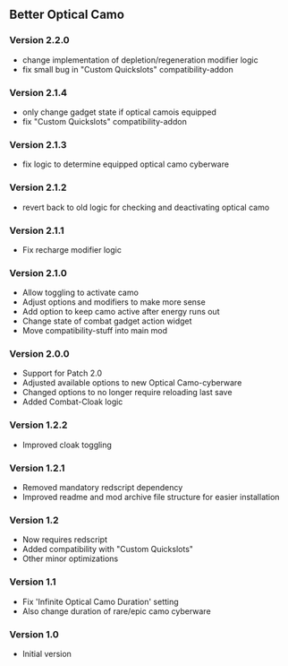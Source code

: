 Better Optical Camo
-----

### Version 2.2.0
* change implementation of depletion/regeneration modifier logic
* fix small bug in "Custom Quickslots" compatibility-addon

### Version 2.1.4
* only change gadget state if optical camois equipped
* fix "Custom Quickslots" compatibility-addon

### Version 2.1.3
* fix logic to determine equipped optical camo cyberware

### Version 2.1.2
* revert back to old logic for checking and deactivating optical camo

### Version 2.1.1
* Fix recharge modifier logic

### Version 2.1.0
* Allow toggling to activate camo
* Adjust options and modifiers to make more sense
* Add option to keep camo active after energy runs out
* Change state of combat gadget action widget
* Move compatibility-stuff into main mod

### Version 2.0.0
* Support for Patch 2.0
* Adjusted available options to new Optical Camo-cyberware
* Changed options to no longer require reloading last save
* Added Combat-Cloak logic

### Version 1.2.2
* Improved cloak toggling

### Version 1.2.1
* Removed mandatory redscript dependency
* Improved readme and mod archive file structure for easier installation

### Version 1.2
* Now requires redscript
* Added compatibility with "Custom Quickslots"
* Other minor optimizations

### Version 1.1
* Fix 'Infinite Optical Camo Duration' setting
* Also change duration of rare/epic camo cyberware

### Version 1.0
* Initial version
